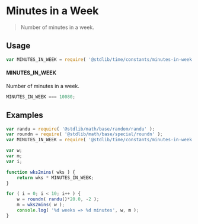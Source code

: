 # Minutes in a Week

> Number of minutes in a week.

<section class="usage">

## Usage

``` javascript
var MINUTES_IN_WEEK = require( '@stdlib/time/constants/minutes-in-week' );
```

#### MINUTES_IN_WEEK

Number of minutes in a week.

``` javascript
MINUTES_IN_WEEK === 10080;
```

</section>

<!-- /.usage -->


<section class="examples">

## Examples

``` javascript
var randu = require( '@stdlib/math/base/random/randu' );
var roundn = require( '@stdlib/math/base/special/roundn' );
var MINUTES_IN_WEEK = require( '@stdlib/time/constants/minutes-in-week' );

var w;
var m;
var i;

function wks2mins( wks ) {
    return wks * MINUTES_IN_WEEK;
}

for ( i = 0; i < 10; i++ ) {
    w = roundn( randu()*20.0, -2 );
    m = wks2mins( w );
    console.log( '%d weeks => %d minutes', w, m );
}
```

</section>

<!-- /.examples -->


<section class="links">

</section>

<!-- /.links -->
